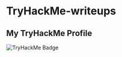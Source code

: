 # TryHackMe-writeups

## My TryHackMe Profile
![TryHackMe Badge]([https://tryhackme-badges.s3.amazonaws.com/4706136.png](https://tryhackme.com/api/v2/badges/public-profile?userPublicId=4706136))


